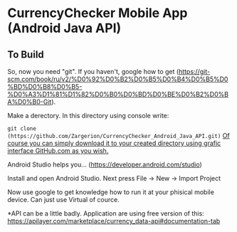 # CurrencyChecker Mobile App (Android Java API)

## To Build

So, now you need "git". If you haven't, google how to get (https://git-scm.com/book/ru/v2/%D0%92%D0%B2%D0%B5%D0%B4%D0%B5%D0%BD%D0%B8%D0%B5-%D0%A3%D1%81%D1%82%D0%B0%D0%BD%D0%BE%D0%B2%D0%BA%D0%B0-Git).

Make a derectory. In this directory using console write:

```git clone (https://github.com/Zargerion/CurrencyChecker_Android_Java_API.git)```
<ins> Of course you can simply download it to your created directory using grafic interface GitHub.com as you wish. </ins>

Android Studio helps you... (https://developer.android.com/studio)

Install and open Android Studio. Next press File -> New -> Import Project

Now use google to get knowledge how to run it at your phisical mobile device. Can just use Virtual of cource.

*API can be a little badly. Application are using free version of this:
https://apilayer.com/marketplace/currency_data-api#documentation-tab

